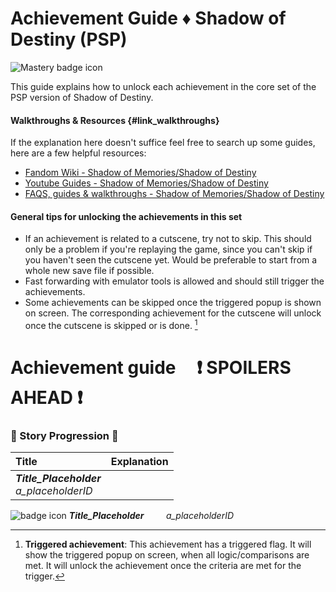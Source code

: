 <h1 style=" display: flex; justify-content: center; align-items: center;">
    Achievement Guide ♦️ Shadow of Destiny (PSP)
</h1>

![Mastery badge icon](https://i.retroachievements.org/Images/092240.png "Mastery badge icon")

This guide explains how to unlock each achievement in the core set of the PSP version of Shadow of Destiny.

#### Walkthroughs & Resources {#link_walkthroughs}
If the explanation here doesn't suffice feel free to search up some guides, here are a few helpful resources:

+ [Fandom Wiki - Shadow of Memories/Shadow of Destiny](https://shadowofmemories.fandom.com/wiki/Shadow_of_Memories_Wiki "Shadow of Memories/Shadow of Destiny - Fandom Wiki")
+ [Youtube Guides - Shadow of Memories/Shadow of Destiny](https://www.youtube.com/@shadowofmemorieswiki/videos "Shadow of Memories/Shadow of Destiny - Wiki Youtube account")
+ [FAQS, guides & walkthroughs - Shadow of Memories/Shadow of Destiny](https://gamefaqs.gamespot.com/pc/553882-shadow-of-destiny/faqs "FAQS, guides & walkthroughs - Shadow of Memories/Shadow of Destiny")

#### General tips for unlocking the achievements in this set
+ If an achievement is related to a cutscene, try not to skip. This should only be a problem if you're replaying the game, since you can't skip if you haven't seen the cutscene yet. Would be preferable to start from a whole new save file if possible.
+ Fast forwarding with emulator tools is allowed and should still trigger the achievements.
+ Some achievements can be skipped once the triggered popup is shown on screen. The corresponding achievement for the cutscene will unlock once the cutscene is skipped or is done. [^triggered]
# Achievement guide &nbsp;&nbsp;&nbsp; ❗ SPOILERS AHEAD ❗

### :gem: Story Progression :gem:


| Title | Explanation |
|:---|---:|
|***Title_Placeholder*** <br> *a_placeholderID*||

![badge icon](https://i.retroachievements.org/Badge/00000.png) 
***Title_Placeholder***  &nbsp;&nbsp;&nbsp;&nbsp;&nbsp;&nbsp;&nbsp;  *a_placeholderID*









[^measured]: **Measured achievement**: This achievement has a measured flag. It will show the measurement popup on screen (e.g. 7/12). It will unlock the achievement once the measurement is maxed (e.g. 12/12).

[^triggered]: **Triggered achievement**: This achievement has a triggered flag. It will show the triggered popup on screen, when all logic/comparisons are met. It will unlock the achievement once the criteria are met for the trigger.